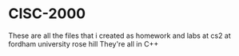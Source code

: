 # CISC-2000
These are all the files that i created as homework and labs at cs2 at fordham university rose hill
They're all in C++
